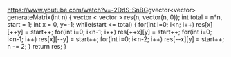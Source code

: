 https://www.youtube.com/watch?v=-2DdS-SnBGg
​
​
vector<vector<int>> generateMatrix(int n) {
vector < vector <int> > res(n, vector<int>(n, 0));
int total = n*n, start = 1;
int x = 0, y=-1;
while(start <= total)
{
for(int i=0; i<n; i++)
res[x][++y] = start++;
for(int i=0; i<n-1; i++)
res[++x][y] = start++;
for(int i=0; i<n-1; i++)
res[x][--y] = start++;
for(int i=0; i<n-2; i++)
res[--x][y] = start++;
n -= 2;
}
return res;
}